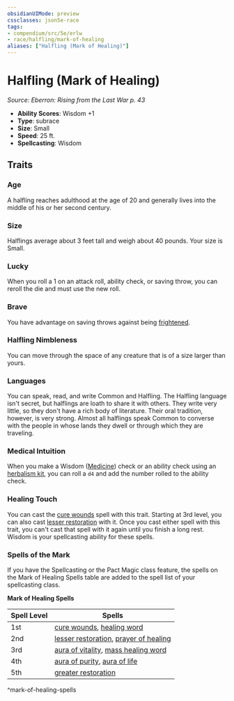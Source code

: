 ```yaml
---
obsidianUIMode: preview
cssclasses: json5e-race
tags:
- compendium/src/5e/erlw
- race/halfling/mark-of-healing
aliases: ["Halfling (Mark of Healing)"]
---
```

# Halfling (Mark of Healing)
*Source: Eberron: Rising from the Last War p. 43*  

- **Ability Scores**: Wisdom +1
- **Type**: subrace
- **Size**: Small
- **Speed**: 25 ft.
- **Spellcasting**: Wisdom

## Traits

### Age

A halfling reaches adulthood at the age of 20 and generally lives into the middle of his or her second century.

### Size

Halflings average about 3 feet tall and weigh about 40 pounds. Your size is Small.

### Lucky

When you roll a 1 on an attack roll, ability check, or saving throw, you can reroll the die and must use the new roll.

### Brave

You have advantage on saving throws against being [frightened](_conditions.md#frightened).

### Halfling Nimbleness

You can move through the space of any creature that is of a size larger than yours.

### Languages

You can speak, read, and write Common and Halfling. The Halfling language isn't secret, but halflings are loath to share it with others. They write very little, so they don't have a rich body of literature. Their oral tradition, however, is very strong. Almost all halflings speak Common to converse with the people in whose lands they dwell or through which they are traveling.

### Medical Intuition

When you make a Wisdom ([Medicine](_skills.md#Medicine)) check or an ability check using an [herbalism kit](compendium/items/herbalism-kit.md), you can roll a `d4` and add the number rolled to the ability check.

### Healing Touch

You can cast the [cure wounds](compendium/spells/cure-wounds.md) spell with this trait. Starting at 3rd level, you can also cast [lesser restoration](compendium/spells/lesser-restoration.md) with it. Once you cast either spell with this trait, you can't cast that spell with it again until you finish a long rest. Wisdom is your spellcasting ability for these spells.

### Spells of the Mark

If you have the Spellcasting or the Pact Magic class feature, the spells on the Mark of Healing Spells table are added to the spell list of your spellcasting class.

**Mark of Healing Spells**

| Spell Level | Spells |
|-------------|--------|
| 1st | [cure wounds](compendium/spells/cure-wounds.md), [healing word](compendium/spells/healing-word.md) |
| 2nd | [lesser restoration](compendium/spells/lesser-restoration.md), [prayer of healing](compendium/spells/prayer-of-healing.md) |
| 3rd | [aura of vitality](compendium/spells/aura-of-vitality.md), [mass healing word](compendium/spells/mass-healing-word.md) |
| 4th | [aura of purity](compendium/spells/aura-of-purity.md), [aura of life](compendium/spells/aura-of-life.md) |
| 5th | [greater restoration](compendium/spells/greater-restoration.md) |
^mark-of-healing-spells